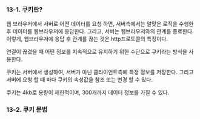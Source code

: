 ### 13-1. 쿠키란?
웹 브라우저에서 서버로 어떤 데이터를 요청 하면, 서버측에서는 알맞은 로직을 수행한 후 데이터를 웹브라우저에 응답한다. 그리고, 서버는 웹브라우저와의 관계를 종료한다. 이렇게, 웹브라우저에 응답 후 관계를 끊는 것은 http프로토콜의 특징이다. 

연결이 끊겼을 때 어떤 정보를 지속적으로 유지하기 위한 수단으로 쿠키라는 방식을 사용한다.

쿠키는 서버에서 생성하여, 서버가 아닌 클라이언트측에 특정 정보를 저장한다. 그리고 서버에 요청 할 때 마다 쿠키의 속성값을 참조 또는 변경 할 수 있다.

쿠키는 4kb로 용량이 제한적이며, 300개까지 데이터 정보를 가질 수 있다.

### 13-2. 쿠키 문법
<!--stackedit_data:
eyJoaXN0b3J5IjpbMTI3Njg1NjQ4OSw1NDQ2NzY0ODFdfQ==
-->